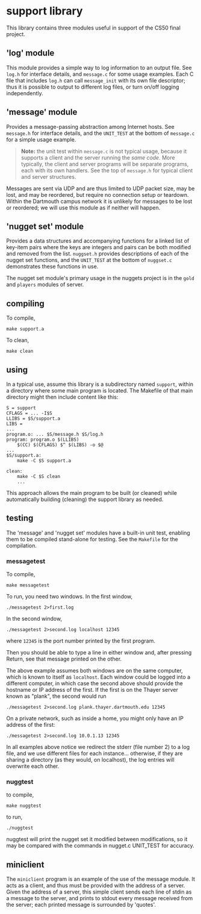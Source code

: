# support library

This library contains three modules useful in support of the CS50 final project.

## 'log' module

This module provides a simple way to log information to an output file.
See `log.h` for interface details, and `message.c` for some usage examples.
Each C file that includes `log.h` can call `message_init` with its own file descriptor; thus it is possible to output to different log files, or turn on/off logging independently.

## 'message' module

Provides a message-passing abstraction among Internet hosts.
See `message.h` for interface details, and the `UNIT_TEST` at the bottom of `message.c` for a simple usage example.

> **Note:** the unit test within `message.c` is not typical usage, because it supports a client and the server running the *same code*.
> More typically, the client and server programs will be separate programs, each with its own handlers.
> See the top of `message.h` for typical client and server structures.

Messages are sent via UDP and are thus limited to UDP packet size, may be lost, and may be reordered, but require no connection setup or teardown.
Within the Dartmouth campus network it is unlikely for messages to be lost or reordered; we will use this module as if neither will happen.

## 'nugget set' module

Provides a data structures and accompanying functions for a linked list of key-item pairs where the keys are integers and pairs can be both modified and removed from the list.
`nuggset.h` provides descriptions of each of the nugget set functions, and the `UNIT_TEST` at the bottom of `nuggset.c` demonstrates these functions in use.

The nugget set module's primary usage in the nuggets project is in the `gold` and `players` modules of server.

## compiling

To compile,

	make support.a

To clean,

	make clean

## using

In a typical use, assume this library is a subdirectory named `support`, within a directory where some main program is located.
The Makefile of that main directory might then include content like this:

```make
S = support
CFLAGS = ... -I$S
LLIBS = $S/support.a
LIBS =
...
program.o: ... $S/message.h $S/log.h
program: program.o $(LLIBS)
	$(CC) $(CFLAGS) $^ $(LIBS) -o $@
...
$S/support.a:
	make -C $S support.a

clean:
	make -C $S clean
	...
```

This approach allows the main program to be built (or cleaned) while automatically building (cleaning) the support library as needed.

## testing

The 'message' and 'nugget set' modules have a built-in unit test, enabling them to be compiled stand-alone for testing.
See the `Makefile` for the compilation.

### messagetest

To compile,

	make messagetest

To run, you need two windows.
In the first window,

	./messagetest 2>first.log

In the second window,

	./messagetest 2>second.log localhost 12345

where `12345` is the port number printed by the first program.

Then you should be able to type a line in either window and, after pressing Return, see that message printed on the other.

The above example assumes both windows are on the same computer, which is known to itself as `localhost`.
Each window could be logged into a different computer, in which case the second above should provide the hostname or IP address of the first.
If the first is on the Thayer server known as "plank", the second would run

	./messagetest 2>second.log plank.thayer.dartmouth.edu 12345

On a private network, such as inside a home, you might only have an IP address of the first:

	./messagetest 2>second.log 10.0.1.13 12345

In all examples above notice we redirect the stderr (file number 2) to a log file, and we use different files for each instance... otherwise, if they are sharing a directory (as they would, on localhost), the log entries will overwrite each other.

### nuggtest

to compile,

    make nuggtest

to run,

    ./nuggtest

nuggtest will print the nugget set it modified between modifications, so it may
be compared with the commands in nugget.c UNIT_TEST for accuracy.

## miniclient

The `miniclient` program is an example of the use of the message
module.  It acts as a client, and thus must be provided with the
address of a server.  Given the address of a server, this simple
client sends each line of stdin as a message to the server, and prints
to stdout every message received from the server; each printed message
is surrounded by 'quotes'.


